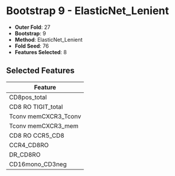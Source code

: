 # Bootstrap 9 - ElasticNet_Lenient

- **Outer Fold**: 27
- **Bootstrap**: 9
- **Method**: ElasticNet_Lenient
- **Fold Seed**: 76
- **Features Selected**: 8

## Selected Features

| Feature |
|---------|
| CD8pos_total |
| CD8 RO TIGIT_total |
| Tconv memCXCR3_Tconv |
| Tconv memCXCR3_mem |
| CD8 RO CCR5_CD8 |
| CCR4_CD8RO |
| DR_CD8RO |
| CD16mono_CD3neg |
